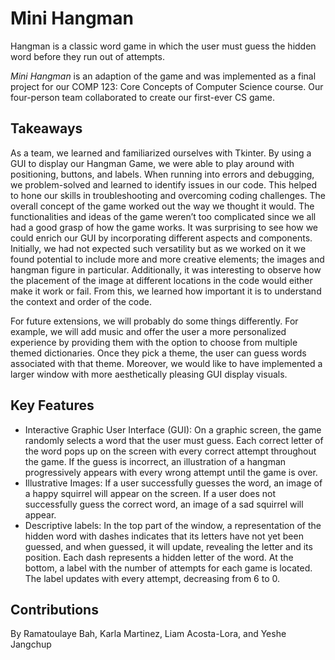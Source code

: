 # Mini Hangman 

Hangman is a classic word game in which the user must guess the hidden word before they run out of attempts. 

_Mini Hangman_ is an adaption of the game and was implemented as a final project for our COMP 123: Core Concepts of Computer Science course. Our four-person team collaborated to create our first-ever CS game.

## Takeaways

As a team, we learned and familiarized ourselves with Tkinter. By using a GUI to display our Hangman Game, we were able to play around with positioning, buttons, and labels. 
When running into errors and debugging, we problem-solved and learned to identify issues in our code. This helped to hone our skills in troubleshooting and overcoming coding challenges. 
The overall concept of the game worked out the way we thought it would. The functionalities and ideas of the game weren’t too complicated since we all had a good grasp of how the game works. 
It was surprising to see how we could enrich our GUI by incorporating different aspects and components. Initially, we had not expected such versatility but as we worked on it we found 
potential to include more and more creative elements; the images and hangman figure in particular. Additionally, it was interesting to observe how the placement of the image at different 
locations in the code would either make it work or fail. From this, we learned how important it is to understand the context and order of the code. 

For future extensions, we will probably do some things differently. 
For example, we will add music and offer the user a more personalized experience by providing them with the option to choose from multiple themed dictionaries. Once they pick a theme, the user can guess words associated 
with that theme. Moreover, we would like to have implemented a larger window with more aesthetically pleasing GUI display visuals.

## Key Features

- Interactive Graphic User Interface (GUI): On a graphic screen, the game randomly selects a word that the user must guess. Each correct letter of the word pops up on the screen with every correct attempt throughout the game. If the guess is incorrect, an illustration of a hangman progressively appears with every wrong attempt until the game is over. 
- Illustrative Images: If a user successfully guesses the word, an image of a happy squirrel will appear on the screen. If a user does not successfully guess the correct word, an image of a sad squirrel will appear. 
- Descriptive labels: In the top part of the window, a representation of the hidden word with dashes indicates that its letters have not yet been guessed, and when guessed, it will update, revealing the letter and its position. Each dash represents a hidden letter of the word. At the bottom, a label with the number of attempts for each game is located. The label updates with every attempt, decreasing from 6 to 0.

## Contributions
By Ramatoulaye Bah, Karla Martinez, Liam Acosta-Lora, and Yeshe Jangchup

